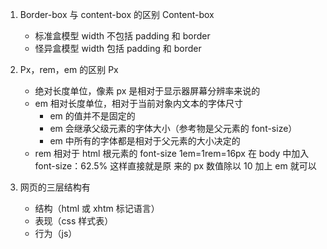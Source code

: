 01. Border-box 与 content-box 的区别 Content-box 
    - 标准盒模型 width 不包括 padding 和 border
    - 怪异盒模型 width 包括 padding 和 border


02. Px，rem，em 的区别 Px
    - 绝对长度单位，像素 px 是相对于显示器屏幕分辨率来说的
    - em 相对长度单位，相对于当前对象内文本的字体尺寸
        - em 的值并不是固定的
        - em 会继承父级元素的字体大小（参考物是父元素的 font-size）
        - em 中所有的字体都是相对于父元素的大小决定的 
    - rem 相对于 html 根元素的 font-size 
        1em=1rem=16px 在 body 中加入 font-size：62.5% 这样直接就是原 来的 px 数值除以 10 加上 em 就可以



03. 网页的三层结构有
    - 结构（html 或 xhtm 标记语言）
    - 表现（css 样式表）
    - 行为（js）